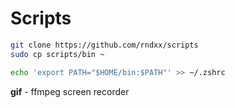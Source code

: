 # Scripts
```bash
git clone https://github.com/rndxx/scripts
sudo cp scripts/bin ~

echo 'export PATH="$HOME/bin:$PATH"' >> ~/.zshrc
````
**gif** - ffmpeg screen recorder
